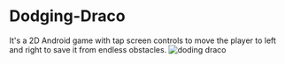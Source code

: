 # Dodging-Draco
It's a 2D Android game with tap screen controls to move the player to left and right to save it from endless obstacles.
![doding draco](https://user-images.githubusercontent.com/69526660/125189111-3177d800-e254-11eb-868b-abb4883cb846.gif)

